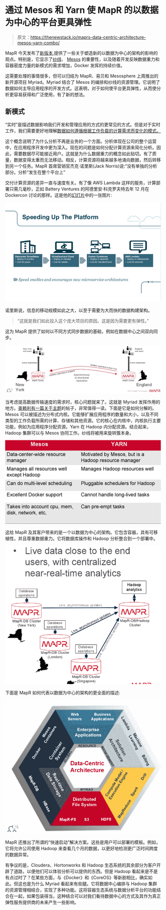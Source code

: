 # 通过 Mesos 和 Yarn 使 MapR 的以数据为中心的平台更具弹性

> 原文：<https://thenewstack.io/maprs-data-centric-architecture-mesos-yarn-combo/>

MapR 今天发布了[新版本](https://www.mapr.com/blog),提供了一些关于塑造新的以数据为中心的架构的影响的观点。特别是，它显示了[纱线](http://hadoop.apache.org/docs/current/hadoop-yarn/hadoop-yarn-site/YARN.html)、 [Mesos](http://mesos.apache.org/) 的重要性，以及随着开发反映数据重力和容器密度力量的新模式的需求增加，Docker 发挥的持续价值。

这需要处理的事情很多，但可以归结为 MapR、易贝和 Mesosphere 上周推出的新开源项目 Myriad。Myriad 结合了 Mesos 的编排和纱线的资源管理。它说明了数据如何主导应用程序的开发方式。这表明，对于如何使平台更具弹性，从而使分析更容易获得和广泛使用，有了新的想法。

## 新模式

“实时”是描述数据影响我们开发和管理应用的方式的更常见的方式。但是对于实时工作，我们需要更好地理解[数据如何遵循根据工作负载的计算需求而变化的模式。](https://thenewstack.io/sdn-docker-real-changes-ahead/)

这个概念说明了为什么分析不再是业务的一个方面。分析体现在公司的整个运营中，在应用程序开发中更为深入。现在的问题是如何分配计算资源来简化分析。因此，需要数据尽可能接近用户。这就是为什么数据重力的概念如此贴切。有了质量，数据变得太重而无法移动。相反，计算资源将越来越多地涌向数据，然后转移到另一个任务。MapR 首席营销官杰克·诺里斯(Jack Norris)说:“没有单独的分析部分。分析“发生在整个平台上”

交付计算资源的差异一直与速度有关。有了像 AWS Lambda 这样的服务，计算部署只需几毫秒，正如 Battery Ventures 的阿德里安·科克罗夫特去年 12 月在 Dockercon 讨论的那样。这是他的[幻灯片](http://www.slideshare.net/adriancockcroft/dockercon-state-of-the-art-in-microservices?ref=http://thenewstack.io/dockercon-europe-adrian-cockcroft-on-the-state-of-microservices/)中的一张图片:

[![Dockercon_State_of_the_Art_in_Microservices](img/f79404bbfda7064612ac9d9ac127aa01.png)](https://thenewstack.io/wp-content/uploads/2015/02/Dockercon_State_of_the_Art_in_Microservices.png)

诺里斯说，信息的移动规模如此之大，以至于需要为大而快的数据构建架构。

> “这就是我们如此投入这个庞大项目的原因。这是因为需要更有弹性。”

这为 MapR 提供了如何以不同方式同步数据的基础，例如在数据中心之间双向同步。

![maprremote](img/3891a9cefa687e31e7c433570df5fefc.png)

当考虑提高数据传输速度的需求时，核心问题就来了。这就是 Myriad 发挥作用的地方。[奥赖利有一篇关于主题](http://radar.oreilly.com/2015/02/a-tale-of-two-clusters-mesos-and-yarn.html)的帖子，非常值得一读。下面是它是如何分解的。Mesos 可以被描述为分布式内核。它能够扩展应用程序的数量和大小，以及不同类型的工作负载所需的计算、存储和其他资源。它的核心在内核中，内核执行主要功能，例如为应用程序分配资源。Yarn 在 Hadoop 内分配资源。结合起来，Hadoop 集群可以与 Mesos 协同工作。纱线将被用来旋转簇本身。

[![mesosyarn](img/5877442bf20d495fe607ce9aab169df7.png)](https://thenewstack.io/wp-content/uploads/2015/02/mesosyarn.png)

这给 MapR 及其客户带来的是一个以数据为中心的架构。它包含容器，具有可移植性，并且尊重数据重力。它将数据库操作和 Hadoop 分析整合到一个部署中。

[![rtanalytics](img/830ada883c9a3ad8053fa2626cfabfaf.png)](https://thenewstack.io/wp-content/uploads/2015/02/rtanalytics.png)

下面是 MapR 如何代表以数据为中心的架构的更全面的描述:

[![datacentric](img/f6d555a4271e75635b30af36afae83f4.png)](https://thenewstack.io/wp-content/uploads/2015/02/datacentric.png)

MapR 还推出了所谓的“快速启动”解决方案。这些是用户可以部署的模板。例如，它将允许公司使用 Hadoop 来查看几个月的数据，以更好地检测更广泛时间跨度的数据异常。

有争议的是，Cloudera、Hortonworks 和 Hadoop 生态系统的其余部分为客户开辟了道路，以便他们可以体验分析可以提供的东西。但是 Hadoop 看起来是不是有点过时了？在某些方面，与《Docker》和《CoreOS》等新剧相比，确实如此。但这也是为什么 Myriad 看起来有些腿。它将数据中心编排与 Hadoop 集群的资源管理相结合，实现了多种功能。这将容器生态系统与数据分析平台的功能结合在一起，如果包装得当，这种结合可以对我们看待数据中心的方式及其作为真正弹性服务提供商的未来产生一些影响。

<svg xmlns:xlink="http://www.w3.org/1999/xlink" viewBox="0 0 68 31" version="1.1"><title>Group</title> <desc>Created with Sketch.</desc></svg>